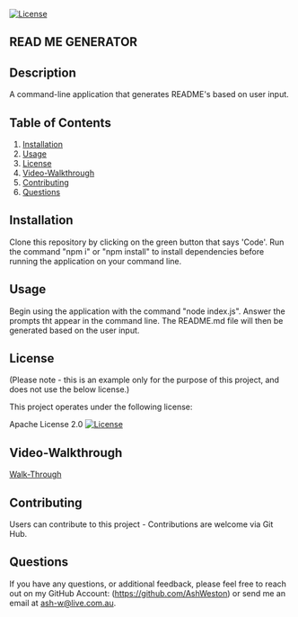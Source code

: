 [![License](https://img.shields.io/badge/License-Apache_2.0-blue.svg)](https://opensource.org/licenses/Apache-2.0)

## READ ME GENERATOR

## Description

A command-line application that generates README's based on user input.

## Table of Contents

1. [Installation](#Installation)
2. [Usage](#Usage)
3. [License](#License)
4. [Video-Walkthrough](#Video-Walkthrough)
5. [Contributing](#Contributing)
6. [Questions](#Questions)

## Installation

Clone this repository by clicking on the green button that says 'Code'. Run the command "npm i" or "npm install" to install dependencies before running the application on your command line.

## Usage

Begin using the application with the command "node index.js". Answer the prompts tht appear in the command line. The README.md file will then be generated based on the user input.

## License

(Please note - this is an example only for the purpose of this project, and does not use the below license.)

This project operates under the following license:

Apache License 2.0 [![License](https://img.shields.io/badge/License-Apache_2.0-blue.svg)](https://opensource.org/licenses/Apache-2.0)

## Video-Walkthrough

[Walk-Through](https://drive.google.com/file/d/1QWaJdg4wshyjGEDKXDbG7uWzpOfjotg9/preview)

## Contributing

Users can contribute to this project - Contributions are welcome via Git Hub.

## Questions

If you have any questions, or additional feedback, please feel free to reach out on my
GitHub Account: (https://github.com/AshWeston) or send me an email at ash-w@live.com.au.
